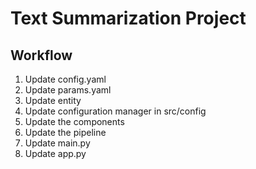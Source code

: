 # Text Summarization Project

## Workflow

1. Update config.yaml
2. Update params.yaml
3. Update entity
4. Update configuration manager in src/config
5. Update the components
6. Update the pipeline
7. Update main.py
8. Update app.py